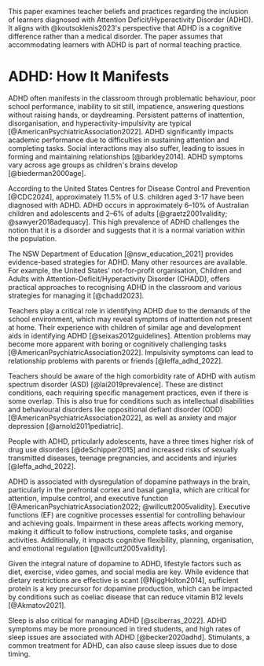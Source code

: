 This paper examines teacher beliefs and practices regarding the inclusion of learners diagnosed with Attention Deficit/Hyperactivity Disorder (ADHD). It aligns with @koutsoklenis2023's perspective that ADHD is a cognitive difference rather than a medical disorder. The paper assumes that accommodating learners with ADHD is part of normal teaching practice.

# ADHD: How It Manifests

ADHD often manifests in the classroom through problematic behaviour, poor school performance, inability to sit still, impatience, answering questions without raising hands, or daydreaming. Persistent patterns of inattention, disorganisation, and hyperactivity-impulsivity are typical [@AmericanPsychiatricAssociation2022]. ADHD significantly impacts academic performance due to difficulties in sustaining attention and completing tasks. Social interactions may also suffer, leading to issues in forming and maintaining relationships [@barkley2014]. ADHD symptoms vary across age groups as children's brains develop [@biederman2000age].

According to the United States Centres for Disease Control and Prevention [@CDC2024], approximately 11.5% of U.S. children aged 3-17 have been diagnosed with ADHD. ADHD occurs in approximately 6–10% of Australian children and adolescents and 2–6% of adults [@graetz2001validity; @sawyer2018adequacy]. This high prevalence of ADHD challenges the notion that it is a disorder and suggests that it is a normal variation within the population.

The NSW Department of Education [@nsw_education_2021] provides evidence-based strategies for ADHD. Many other resources are available. For example, the United States' not-for-profit organisation, Children and Adults with Attention-Deficit/Hyperactivity Disorder (CHADD), offers practical approaches to recognising ADHD in the classroom and various strategies for managing it [@chadd2023].

Teachers play a critical role in identifying ADHD due to the demands of the school environment, which may reveal symptoms of inattention not present at home. Their experience with children of similar age and development aids in identifying ADHD [@seixas2012guidelines]. Attention problems may become more apparent with boring or cognitively challenging tasks [@AmericanPsychiatricAssociation2022]. Impulsivity symptoms can lead to relationship problems with parents or friends [@leffa_adhd_2022].

Teachers should be aware of the high comorbidity rate of ADHD with autism spectrum disorder (ASD) [@lai2019prevalence]. These are distinct conditions, each requiring specific management practices, even if there is some overlap. This is also true for conditions such as intellectual disabilities and behavioural disorders like oppositional defiant disorder (ODD) [@AmericanPsychiatricAssociation2022], as well as anxiety and major depression [@arnold2011pediatric].

People with ADHD, prticularly adolescents, have a three times higher risk of drug use disorders [@deSchipper2015] and increased risks of sexually transmitted diseases, teenage pregnancies, and accidents and injuries [@leffa_adhd_2022].

ADHD is associated with dysregulation of dopamine pathways in the brain, particularly in the prefrontal cortex and basal ganglia, which are critical for attention, impulse control, and executive function [@AmericanPsychiatricAssociation2022; @willcutt2005validity]. Executive functions (EF) are cognitive processes essential for controlling behaviour and achieving goals. Impairment in these areas affects working memory, making it difficult to follow instructions, complete tasks, and organise activities. Additionally, it impacts cognitive flexibility, planning, organisation, and emotional regulation [@willcutt2005validity].

Given the integral nature of dopamine to ADHD, lifestyle factors such as diet, exercise, video games, and social media are key. While evidence that dietary restrictions are effective is scant [@NiggHolton2014], sufficient protein is a key precursor for dopamine production, which can be impacted by conditions such as coeliac disease that can reduce vitamin B12 levels [@Akmatov2021].

Sleep is also critical for managing ADHD [@sciberras_2022]. ADHD symptoms may be more pronounced in tired students, and high rates of sleep issues are associated with ADHD [@becker2020adhd]. Stimulants, a common treatment for ADHD, can also cause sleep issues due to dose timing.
